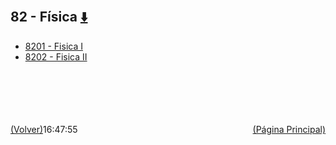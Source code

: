 
<html>
<body>
<h2>82 - Física <a href="https://downgit.github.io/#/home?url=https://github.com/Apuntes-FIUBA/Apuntes-Electronica/tree/main/82 - Física" style="font-size:20px">  ⬇️ </a></h2>
<ul>
    <li><a href="8201 - Fisica I">8201 - Fisica I</a></li>
    <li><a href="8202 - Fisica II">8202 - Fisica II</a></li>
</ul>
</body>
</html>





































<br><br><br><br><br><a href="../" style="float: left">(Volver)</a> <a href="https://apuntes-fiuba.github.io/Apuntes-Electronica" style="float: right">(Página Principal)</a>
16:47:55